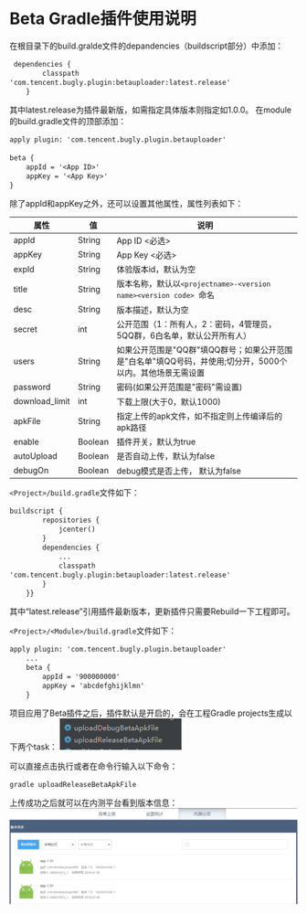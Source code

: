 # Beta Gradle插件使用说明



在根目录下的build.gralde文件的depandencies（buildscript部分）中添加：

```
 dependencies {
        classpath 'com.tencent.bugly.plugin:betauploader:latest.release'
    }
```

其中latest.release为插件最新版，如需指定具体版本则指定如1.0.0。
在module的build.gradle文件的顶部添加：
```
apply plugin: 'com.tencent.bugly.plugin.betauploader'

beta {
    appId = '<App ID>'
    appKey = '<App Key>'
}
```
除了appId和appKey之外，还可以设置其他属性，属性列表如下：

| 属性 | 值  | 说明 |
| --- | --- | --- |
|appId |String| App ID <必选>|
| appKey |String| App Key <必选>|
| expId| String | 体验版本id，默认为空 |
| title | String | 版本名称，默认以`<projectname>-<version name><version code> `命名|
| desc | String | 版本描述，默认为空 |
| secret | int | 公开范围（1：所有人，2：密码，4管理员，5QQ群，6白名单，默认公开所有人）|
| users | String | 如果公开范围是"QQ群"填QQ群号；如果公开范围是"白名单"填QQ号码，并使用;切分开，5000个以内。其他场景无需设置|
| password | String | 密码(如果公开范围是"密码"需设置)| 
| download_limit | int |下载上限(大于0，默认1000)|
| apkFile| String | 指定上传的apk文件，如不指定则上传编译后的apk路径|
| enable | Boolean | 插件开关，默认为true|
| autoUpload | Boolean | 是否自动上传，默认为false |
| debugOn |Boolean | debug模式是否上传， 默认为false|



`<Project>/build.gradle`文件如下：
```
buildscript {
        repositories {
            jcenter()
        }
        dependencies {
            ...
            classpath 'com.tencent.bugly.plugin:betauploader:latest.release'
        }
    }}
```
其中“latest.release”引用插件最新版本，更新插件只需要Rebuild一下工程即可。

`<Project>/<Module>/build.gradle`文件如下：
```
apply plugin: 'com.tencent.bugly.plugin.betauploader'
    ...
    beta { 
        appId = '900000000'
        appKey = 'abcdefghijklmn'
    }
```

项目应用了Beta插件之后，插件默认是开启的，会在工程Gradle projects生成以下两个task：
![task | center](./images/1467976971701.png)



可以直接点击执行或者在命令行输入以下命令：
```
gradle uploadReleaseBetaApkFile
```

上传成功之后就可以在内测平台看到版本信息：
![Alt text](./images/1467977676237.png)






